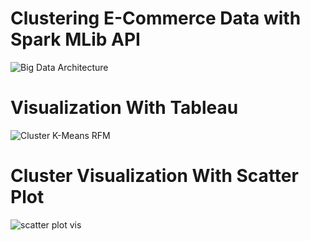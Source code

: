 # Clustering E-Commerce Data with Spark MLib API
![Big Data Architecture](https://user-images.githubusercontent.com/55095414/116854054-45360b00-ac21-11eb-8dd1-3c30c8c701c2.png)

# Visualization With Tableau
![Cluster K-Means   RFM](https://user-images.githubusercontent.com/55095414/118301146-f46dbe80-b50c-11eb-80f4-5bcd86deddcd.png)

# Cluster Visualization With Scatter Plot
![scatter plot vis](https://user-images.githubusercontent.com/55095414/118490130-ce802e00-b747-11eb-87c2-6ac77bacfe04.PNG)
